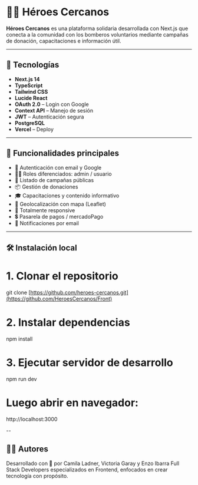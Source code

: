 # 🧑‍🚒 Héroes Cercanos

**Héroes Cercanos** es una plataforma solidaria desarrollada con Next.js que conecta a la comunidad con los bomberos voluntarios mediante campañas de donación, capacitaciones e información útil.

---

## 🚀 Tecnologías

- **Next.js 14**
- **TypeScript**
- **Tailwind CSS**
- **Lucide React**
- **OAuth 2.0** – Login con Google
- **Context API** – Manejo de sesión
- **JWT** – Autenticación segura
- **PostgreSQL**
- **Vercel** – Deploy

---

## 📸 Funcionalidades principales

- 🔐 Autenticación con email y Google
- 🧑‍💼 Roles diferenciados: admin / usuario
- 🧾 Listado de campañas públicas
- 📦 Gestión de donaciones
- 🎓 Capacitaciones y contenido informativo
- 🧭 Geolocalización con mapa (Leaflet)
- 📱 Totalmente responsive
- 💲 Pasarela de pagos / mercadoPago
- 📧 Notificaciones por email 
---

## 🛠️ Instalación local

# 1. Clonar el repositorio
git clone [https://github.com/heroes-cercanos.git](https://github.com/HeroesCercanos/Front)

# 2. Instalar dependencias
npm install

# 3. Ejecutar servidor de desarrollo
npm run dev

# Luego abrir en navegador:
http://localhost:3000

--

## 👩‍💻 Autores
Desarrollado con 💙 por Camila Ladner, Victoria Garay y Enzo Ibarra
Full Stack Developers especializados en Frontend, enfocados en crear tecnología con propósito.




